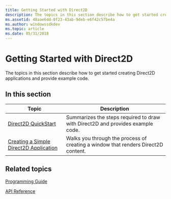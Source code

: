 ```yaml
---
title: Getting Started with Direct2D
description: The topics in this section describe how to get started creating Direct2D applications and provide example code.
ms.assetid: 48aae6dd-0f23-43ab-9deb-e6f42c57be4a
ms.author: windowssdkdev
ms.topic: article
ms.date: 05/31/2018
---
```


# Getting Started with Direct2D

The topics in this section describe how to get started creating Direct2D applications and provide example code.

## In this section



| Topic                                                                        | Description                                                                                  |
|------------------------------------------------------------------------------|----------------------------------------------------------------------------------------------|
| [Direct2D QuickStart](getting-started-with-direct2d.md)<br/>          | Summarizes the steps required to draw with Direct2D and provides example code.<br/>    |
| [Creating a Simple Direct2D Application](direct2d-quickstart.md)<br/> | Walks you through the process of creating a window that renders Direct2D content.<br/> |



 

## Related topics

<dl> <dt>

[Programming Guide](programming-guide.md)
</dt> <dt>

[API Reference](reference.md)
</dt> </dl>

 

 





